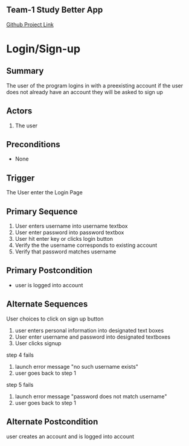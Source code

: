 ## Team-1 Study Better App
[Github Project Link](https://github.com/EtienneDevictor/Team-1)

# Login/Sign-up

## Summary

The user of the program logins in with a preexisting account if the user does not already have an account they will be asked to sign up

## Actors

1. The user

## Preconditions 

* None

## Trigger 

The User enter the Login Page

## Primary Sequence

1. User enters username into username textbox
2. User enter password into password textbox
3. User hit enter key or clicks login button
4. Verify the the username corresponds to existing account 
5. Verify that password matches username

## Primary Postcondition

* user is logged into account

## Alternate Sequences

User choices to click on sign up button 

1. user enters personal information into designated text boxes 
2. User enter username and password into designated textboxes 
3. User clicks signup

step 4 fails

1. launch error message "no such username exists"
2. user goes back to step 1

step 5 fails

1. launch error message "password does not match username"
2. user goes back to step 1

## Alternate Postcondition 

user creates an account and is logged into account



